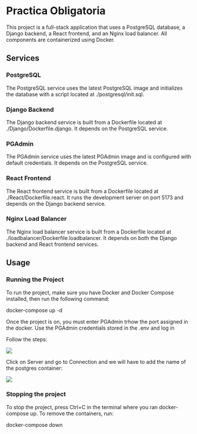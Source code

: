 <h1>Practica Obligatoria</h1>

<p>This project is a full-stack application that uses a PostgreSQL database, a Django backend, a React frontend, and an Nginx load balancer. All components are containerized using Docker.</p>

<h2>Services</h2>

<h3>PostgreSQL</h3>

<p>The PostgreSQL service uses the latest PostgreSQL image and initializes the database with a script located at ./postgresql/init.sql.</p>

<h3>Django Backend</h3>

<p>The Django backend service is built from a Dockerfile located at ./Django/Dockerfile.django. It depends on the PostgreSQL service.</p>

<h3>PGAdmin</h3>

<p>The PGAdmin service uses the latest PGAdmin image and is configured with default credentials. It depends on the PostgreSQL service.</p>

<h3>React Frontend</h3>

<p>The React frontend service is built from a Dockerfile located at ./React/Dockerfile.react. It runs the development server on port 5173 and depends on the Django backend service.</p>

<h3>Nginx Load Balancer</h3>
<p>The Nginx load balancer service is built from a Dockerfile located at ./loadbalancer/Dockerfile.loadbalancer. It depends on both the Django backend and React frontend services.</p>

<h2>Usage</h2>
<h3>Running the Project</h3>
<p>To run the project, make sure you have Docker and Docker Compose installed, then run the following command:</p>
    <p>docker-compose up -d</p>   
<p>Once the project is on, you must enter PGAdmin trhow the port assigned in the docker. Use the PGAdmin credentials stored in the .env and log in</p>
<p>Follow the steps:</p>
<img src="https://github-production-user-asset-6210df.s3.amazonaws.com/118535012/305485806-873967bf-7b29-47bc-ba49-786f38d276fa.png?X-Amz-Algorithm=AWS4-HMAC-SHA256&X-Amz-Credential=AKIAVCODYLSA53PQK4ZA%2F20240216%2Fus-east-1%2Fs3%2Faws4_request&X-Amz-Date=20240216T165459Z&X-Amz-Expires=300&X-Amz-Signature=d0d34ce1a9b81154de6b1e8a313acf10faf96ec737e135131da125fdba567be0&X-Amz-SignedHeaders=host&actor_id=118535012&key_id=0&repo_id=754670024"/>
<p>Click on Server and go to Connection and we will have to add the name of the postgres container:</p>
<img src="https://github.com/kikogilabert/PracticaObligatoriaDocker/assets/118535012/2a5cdc1c-c193-4f68-86bc-ae376794bce1" />

<h3>Stopping the project</h3>
<p>To stop the project, press Ctrl+C in the terminal where you ran docker-compose up. To remove the containers, run:<p>
    <p>docker-compose down</p> 
